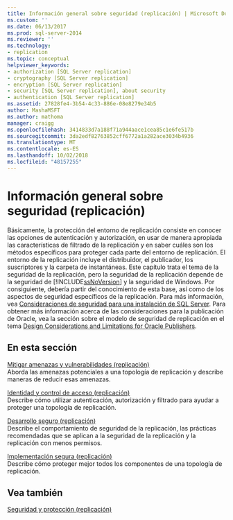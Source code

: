 ```yaml
---
title: Información general sobre seguridad (replicación) | Microsoft Docs
ms.custom: ''
ms.date: 06/13/2017
ms.prod: sql-server-2014
ms.reviewer: ''
ms.technology:
- replication
ms.topic: conceptual
helpviewer_keywords:
- authorization [SQL Server replication]
- cryptography [SQL Server replication]
- encryption [SQL Server replication]
- security [SQL Server replication], about security
- authentication [SQL Server replication]
ms.assetid: 27828fe4-3b54-4c33-886e-08e8279e34b5
author: MashaMSFT
ms.author: mathoma
manager: craigg
ms.openlocfilehash: 3414833d7a188f71a944aace1cea85c1e6fe517b
ms.sourcegitcommit: 3da2edf82763852cff6772a1a282ace3034b4936
ms.translationtype: MT
ms.contentlocale: es-ES
ms.lasthandoff: 10/02/2018
ms.locfileid: "48157255"
---
```

# <a name="security-overview-replication"></a>Información general sobre seguridad (replicación)
  Básicamente, la protección del entorno de replicación consiste en conocer las opciones de autenticación y autorización, en usar de manera apropiada las características de filtrado de la replicación y en saber cuáles son los métodos específicos para proteger cada parte del entorno de replicación. El entorno de la replicación incluye el distribuidor, el publicador, los suscriptores y la carpeta de instantáneas. Este capítulo trata el tema de la seguridad de la replicación, pero la seguridad de la replicación depende de la seguridad de [!INCLUDE[ssNoVersion](../../../includes/ssnoversion-md.md)] y la seguridad de Windows. Por consiguiente, debería partir del conocimiento de esta base, así como de los aspectos de seguridad específicos de la replicación. Para más información, vea [Consideraciones de seguridad para una instalación de SQL Server](../../../sql-server/install/security-considerations-for-a-sql-server-installation.md). Para obtener más información acerca de las consideraciones para la publicación de Oracle, vea la sección sobre el modelo de seguridad de replicación en el tema [Design Considerations and Limitations for Oracle Publishers](../non-sql/design-considerations-and-limitations-for-oracle-publishers.md).  
  
## <a name="in-this-section"></a>En esta sección  
 [Mitigar amenazas y vulnerabilidades &#40;replicación&#41;](threat-and-vulnerability-mitigation-replication.md)  
 Aborda las amenazas potenciales a una topología de replicación y describe maneras de reducir esas amenazas.  
  
 [Identidad y control de acceso &#40;replicación&#41;](identity-and-access-control-replication.md)  
 Describe cómo utilizar autenticación, autorización y filtrado para ayudar a proteger una topología de replicación.  
  
 [Desarrollo seguro &#40;replicación&#41;](secure-development-replication.md)  
 Describe el comportamiento de seguridad de la replicación, las prácticas recomendadas que se aplican a la seguridad de la replicación y la replicación con menos permisos.  
  
 [Implementación segura &#40;replicación&#41;](secure-deployment-replication.md)  
 Describe cómo proteger mejor todos los componentes de una topología de replicación.  
  
## <a name="see-also"></a>Vea también  
 [Seguridad y protección &#40;replicación&#41;](security-and-protection-replication.md)  
  
  
